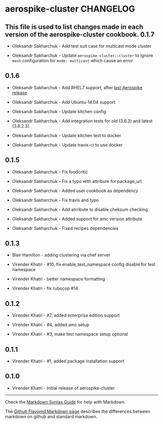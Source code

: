 aerospike-cluster CHANGELOG
===========================

This file is used to list changes made in each version of the aerospike-cluster cookbook.
0.1.7
-----

- Oleksandr Sakharchuk - Add test suit case for multicast mode cluster

- Oleksandr Sakharchuk - Update `aerospike-cluster::cluster` to ignore `mesh` configuration for `mode: multicast` which cause an error

0.1.6
-----

- Oleksandr Sakharchuk - Add RHEL7 support, after [last Aerospike release](http://www.aerospike.com/download/server/notes.html#3.8.2.1)

- Oleksandr Sakharchuk - Add Ubuntu-14.04 support

- Oleksandr Sakharchuk - Update kitchen config

- Oleksandr Sakharchuk - Add integration tests for old (3.6.3) and latest (3.8.2.3)

- Oleksandr Sakharchuk - Update kitchen test to docker

- Oleksandr Sakharchuk - Update travis-ci to use docker

0.1.5
-----

- Oleksandr Sakharchuk - Fix foodcritic

- Oleksandr Sakharchuk - Fix a typo with attribure for package_url

- Oleksandr Sakharchuk - Added user cookbook as dependency

- Oleksandr Sakharchuk - Fix travis and typo

- Oleksandr Sakharchuk - Add atrribute to disable cheksum checking

- Oleksandr Sakharchuk - Added support for amc version attribute

- Oleksandr Sakharchuk - Fixed recipes dependencies

0.1.3
-----

- Blair Hamilton - adding clustering via chef server

- Virender Khatri - #10, fix enable_test_namespace config disable for test namespace

- Virender Khatri - better namespace formatting

- Virender Khatri - fix rubocop #14

0.1.2
-----

- Virender Khatri - #7, added enterprise edition support

- Virender Khatri - #4, added amc setup

- Virender Khatri - #3, make test namespace setup optional

0.1.1
-----

- Virender Khatri - #1, added package installation support

0.1.0
-----

- Virender Khatri - Initial release of aerospike-cluster

- - -
Check the [Markdown Syntax Guide](http://daringfireball.net/projects/markdown/syntax) for help with Markdown.

The [Github Flavored Markdown page](http://github.github.com/github-flavored-markdown/) describes the differences between markdown on github and standard markdown.

